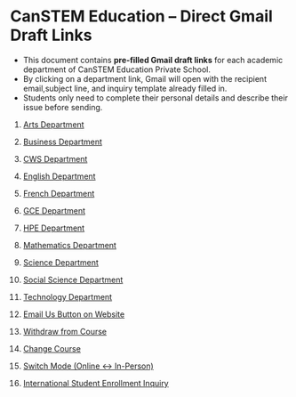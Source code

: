 # CanSTEM Education – Direct Gmail Draft Links  

- This document contains **pre-filled Gmail draft links** for each academic department of CanSTEM Education Private School.  
- By clicking on a department link, Gmail will open with the recipient email,subject line, and inquiry template already filled in.  
- Students only need to complete their personal details and describe their issue before sending.

1. [Arts Department](https://mail.google.com/mail/?view=cm&fs=1&to=arts@canstemeducation.com&su=Assignment%20%2F%20Homework%20Query&body=Hello%2C%0A%0A1.%20Student%20Name:%0A2.%20Course%20Name:%0A3.%20Unit%20Number%2FDocument%20Name:%0A4.%20Mode%20(In-person%2FOnline):%0A%0ADescribe%20your%20Issue%20Here:%0A%0AThanks.)  

2. [Business Department](https://mail.google.com/mail/?view=cm&fs=1&to=business@canstemeducation.com&su=Assignment%20%2F%20Homework%20Query&body=Hello%2C%0A%0A1.%20Student%20Name:%0A2.%20Course%20Name:%0A3.%20Unit%20Number%2FDocument%20Name:%0A4.%20Mode%20(In-person%2FOnline):%0A%0ADescribe%20your%20Issue%20Here:%0A%0AThanks.) 

3. [CWS Department](https://mail.google.com/mail/?view=cm&fs=1&to=cws@canstemeducation.com&su=Assignment%20%2F%20Homework%20Query&body=Hello%2C%0A%0A1.%20Student%20Name:%0A2.%20Course%20Name:%0A3.%20Unit%20Number%2FDocument%20Name:%0A4.%20Mode%20(In-person%2FOnline):%0A%0ADescribe%20your%20Issue%20Here:%0A%0AThanks.)  

4. [English Department](https://mail.google.com/mail/?view=cm&fs=1&to=english@canstemeducation.com&su=Assignment%20%2F%20Homework%20Query&body=Hello%2C%0A%0A1.%20Student%20Name:%0A2.%20Course%20Name:%0A3.%20Unit%20Number%2FDocument%20Name:%0A4.%20Mode%20(In-person%2FOnline):%0A%0ADescribe%20your%20Issue%20Here:%0A%0AThanks.)  

5. [French Department](https://mail.google.com/mail/?view=cm&fs=1&to=french@canstemeducation.com&su=Assignment%20%2F%20Homework%20Query&body=Hello%2C%0A%0A1.%20Student%20Name:%0A2.%20Course%20Name:%0A3.%20Unit%20Number%2FDocument%20Name:%0A4.%20Mode%20(In-person%2FOnline):%0A%0ADescribe%20your%20Issue%20Here:%0A%0AThanks.)  

6. [GCE Department](https://mail.google.com/mail/?view=cm&fs=1&to=gce@canstemeducation.com&su=Assignment%20%2F%20Homework%20Query&body=Hello%2C%0A%0A1.%20Student%20Name:%0A2.%20Course%20Name:%0A3.%20Unit%20Number%2FDocument%20Name:%0A4.%20Mode%20(In-person%2FOnline):%0A%0ADescribe%20your%20Issue%20Here:%0A%0AThanks.)  

7. [HPE Department](https://mail.google.com/mail/?view=cm&fs=1&to=hpe@canstemeducation.com&su=Assignment%20%2F%20Homework%20Query&body=Hello%2C%0A%0A1.%20Student%20Name:%0A2.%20Course%20Name:%0A3.%20Unit%20Number%2FDocument%20Name:%0A4.%20Mode%20(In-person%2FOnline):%0A%0ADescribe%20your%20Issue%20Here:%0A%0AThanks.)  

8. [Mathematics Department](https://mail.google.com/mail/?view=cm&fs=1&to=mathematics@canstemeducation.com&su=Assignment%20%2F%20Homework%20Query&body=Hello%2C%0A%0A1.%20Student%20Name:%0A2.%20Course%20Name:%0A3.%20Unit%20Number%2FDocument%20Name:%0A4.%20Mode%20(In-person%2FOnline):%0A%0ADescribe%20your%20Issue%20Here:%0A%0AThanks.)  

9. [Science Department](https://mail.google.com/mail/?view=cm&fs=1&to=science@canstemeducation.com&su=Assignment%20%2F%20Homework%20Query&body=Hello%2C%0A%0A1.%20Student%20Name:%0A2.%20Course%20Name:%0A3.%20Unit%20Number%2FDocument%20Name:%0A4.%20Mode%20(In-person%2FOnline):%0A%0ADescribe%20your%20Issue%20Here:%0A%0AThanks.)  

10. [Social Science Department](https://mail.google.com/mail/?view=cm&fs=1&to=socialscience@canstemeducation.com&su=Assignment%20%2F%20Homework%20Query&body=Hello%2C%0A%0A1.%20Student%20Name:%0A2.%20Course%20Name:%0A3.%20Unit%20Number%2FDocument%20Name:%0A4.%20Mode%20(In-person%2FOnline):%0A%0ADescribe%20your%20Issue%20Here:%0A%0AThanks.)  

11. [Technology Department](https://mail.google.com/mail/?view=cm&fs=1&to=technology@canstemeducation.com&su=Assignment%20%2F%20Homework%20Query&body=Hello%2C%0A%0A1.%20Student%20Name:%0A2.%20Course%20Name:%0A3.%20Unit%20Number%2FDocument%20Name:%0A4.%20Mode%20(In-person%2FOnline):%0A%0ADescribe%20your%20Issue%20Here:%0A%0AThanks.)  

12. [Email Us Button on Website](https://mail.google.com/mail/?view=cm&fs=1&to=inquiry@canstemeducation.com&cc=canstem.education@gmail.com&su=General%20Inquiry&body=Hello%2C%0A%0A•%20Your%20Name:%0A%0A•%20Describe%20your%20request:%0A%0A•%20Contact%20number:%0A%0AThanks.)

13. [Withdraw from Course](https://mail.google.com/mail/?view=cm&fs=1&to=customerservice@canstemeducation.com&su=Course%20Withdrawal%20Request&body=Hello%2C%0A%0AStudent%20Full%20Name%3A%0AStudent%20Email%3A%0APhone%20Number%3A%0ACurrent%20Course%20Name%20%26%20Code%3A%0A%0AReason%20for%20Withdrawal%3A%0A%0ASupporting%20Docs%3A%20%28if%20any%2C%20please%20attach%29%0A%0ATo%20check%20out%20the%20fees%20details%20and%20to%20know%20more%2C%20follow%20this%20link%3A%20https%3A%2F%2Fcanstemeducation.com%2Fcourse-mode-change-terms-policy%2F%0A%0AThanks.)

14. [Change Course](https://mail.google.com/mail/?view=cm&fs=1&to=customerservice@canstemeducation.com&su=Course%20Change%20Request&body=Hello%2C%0A%0AStudent%20Full%20Name%3A%0AStudent%20Email%3A%0APhone%20Number%3A%0ACurrent%20Course%20Name%20%26%20Code%3A%0ANew%20Requested%20Course%3A%0A%0AReason%20for%20Course%20Change%3A%0A%0ASupporting%20Docs%3A%20%28if%20any%2C%20please%20attach%29%0A%0ATo%20check%20out%20the%20fees%20details%20and%20to%20know%20more%2C%20follow%20this%20link%3A%20https%3A%2F%2Fcanstemeducation.com%2Fcourse-mode-change-terms-policy%2F%0A%0AThanks.)

15. [Switch Mode (Online <-> In-Person)](https://mail.google.com/mail/?view=cm&fs=1&to=customerservice@canstemeducation.com&su=Mode%20Switch%20Request&body=Hello%2C%0A%0AStudent%20Full%20Name%3A%0AStudent%20Email%3A%0APhone%20Number%3A%0ACurrent%20Course%20Name%20%26%20Code%3A%0A%0ARequested%20Mode%20%28Online%20or%20In-Person%29%3A%0A%0AReason%20for%20Mode%20Switch%3A%0A%0ASupporting%20Docs%3A%20%28if%20any%2C%20please%20attach%29%0A%0ATo%20check%20out%20the%20fees%20details%20and%20to%20know%20more%2C%20follow%20this%20link%3A%20https%3A%2F%2Fcanstemeducation.com%2Fcourse-mode-change-terms-policy%2F%0A%0AThanks.)

16. [International Student Enrollment Inquiry](https://mail.google.com/mail/?view=cm&fs=1&to=frontdesk@canstemeducation.com&su=International%20Student%20Enrollment%20Inquiry&body=Hello%2C%0A%0A1.%20Student%20Full%20Name%3A%0A2.%20Date%20of%20Birth%3A%0A3.%20Grade%20Applying%20For%3A%0A4.%20Country%20of%20Residence%3A%0A5.%20Preferred%20Start%20Date%3A%0A6.%20Parent%20%2F%20Guardian%20Name%3A%0A7.%20Contact%20Number%3A%0A8.%20Email%20Address%3A%0A%0ARequest%20Details%3A%20%5BPlease%20specify%20if%20your%20inquiry%20is%20about%20fees%2C%20admission%20requirements%2C%20visa%20support%2C%20or%20other%20details%5D%0A%0AThank%20you.)